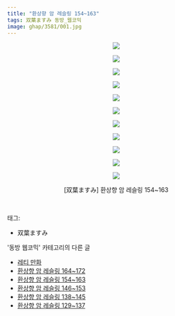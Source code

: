 ```yaml
---
title: "환상향 암 레슬링 154~163"
tags: 双葉ますみ 동방_웹코믹
image: ghap/3581/001.jpg
---
```

<div class="article">
<p style="text-align: center; clear: none; float: none;"><img src="{{ site.nasurl }}/ghap/3581/001.jpg"/></p>
<p style="text-align: center; clear: none; float: none;"><img src="{{ site.nasurl }}/ghap/3581/002.jpg"/></p>
<p style="text-align: center; clear: none; float: none;"><img src="{{ site.nasurl }}/ghap/3581/003.jpg"/></p>
<p style="text-align: center; clear: none; float: none;"><img src="{{ site.nasurl }}/ghap/3581/004.jpg"/></p>
<p style="text-align: center; clear: none; float: none;"><img src="{{ site.nasurl }}/ghap/3581/005.jpg"/></p>
<p style="text-align: center; clear: none; float: none;"><img src="{{ site.nasurl }}/ghap/3581/006.jpg"/></p>
<p style="text-align: center; clear: none; float: none;"><img src="{{ site.nasurl }}/ghap/3581/007.jpg"/></p>
<p style="text-align: center; clear: none; float: none;"><img src="{{ site.nasurl }}/ghap/3581/008.jpg"/></p>
<p style="text-align: center; clear: none; float: none;"><img src="{{ site.nasurl }}/ghap/3581/009.jpg"/></p>
<p style="text-align: center; clear: none; float: none;"><img src="{{ site.nasurl }}/ghap/3581/010.jpg"/></p>
<p style="text-align: center; clear: none; float: none;"><img src="{{ site.nasurl }}/ghap/3581/011.jpg"/></p>
<p style="text-align: center; clear: none; float: none;"> [双葉ますみ] 환상향 암 레슬링 154~163</p>
<p><br/></p>
</div><div class="tagTrail">
<p>태그: </p>
<ul>
<li>双葉ますみ</li>
</ul>
</div><div class="another">
<p>'동방 웹코믹' 카테고리의 다른 글</p>
<ul>
<li><a href="/2017-07-21-ghap_3587">레티 만화</a></li>
<li><a href="/2017-07-20-ghap_3582">환상향 암 레슬링 164~172</a></li>
<li><a href="/2017-07-20-ghap_3581">환상향 암 레슬링 154~163</a></li>
<li><a href="/2017-07-20-ghap_3580">환상향 암 레슬링 146~153</a></li>
<li><a href="/2017-07-20-ghap_3579">환상향 암 레슬링 138~145</a></li>
<li><a href="/2017-07-17-ghap_3576">환상향 암 레슬링 129~137</a></li>
</ul>
</div><div class="cb_module cb_fluid">
<div class="cb_wrt cb_profile">
</div><!-- commentList close -->
</div>